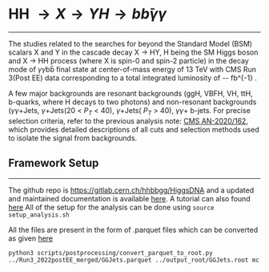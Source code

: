 #  HH $\longrightarrow X \longrightarrow YH \longrightarrow bb̄\gamma\gamma$
---

The studies related to the searches for beyond the Standard
Model (BSM) scalars X and Y in the cascade decay X $\longrightarrow$ HY, H being the SM Higgs boson and X $\longrightarrow$ HH process (where X is spin-0 and spin-2 particle) in the decay mode of $\gamma\gamma$bb̄ final state at center-of-mass energy of 13 TeV with CMS Run 3(Post EE) data corresponding to a total integrated luminosity of -- fb^{-1} .

A few major backgrounds are resonant backgrounds (ggH, VBFH, VH, ttH, b-quarks, where H decays to two photons) and non-resonant backgrounds ($\gamma\gamma$+Jets, $\gamma$+Jets(20 < $P_T$ < 40), $\gamma$+Jets( $P_T$ > 40), $\gamma\gamma$+ b-jets. For precise selection criteria, refer to the previous analysis note: [CMS AN-2020/162](https://cms.cern.ch/iCMS/jsp/db_notes/noteInfo.jsp?cmsnoteid=CMS%20AN-2020/162), which provides detailed descriptions of all cuts and selection methods used to isolate the signal from backgrounds.


## Framework Setup
---
The github repo is https://gitlab.cern.ch/hhbbgg/HiggsDNA and a updated and maintained documentation is available [here](https://higgs-dna.readthedocs.io/en/latest/index.html#). A tutorial can also found [here](https://indico.cern.ch/event/1360961/contributions/5777678/attachments/2788218/4861762/HiggsDNA_tutorial.pdf)
All of the setup for the analysis can be done using `source setup_analysis.sh`

All the files are present in the form of .parquet files which can be converted as given [here](https://higgs-dna.readthedocs.io/en/latest/output_grooming.html)

`python3 scripts/postprocessing/convert_parquet_to_root.py ../Run3_2022postEE_merged/GGJets.parquet ../output_root/GGJets.root mc 
`


